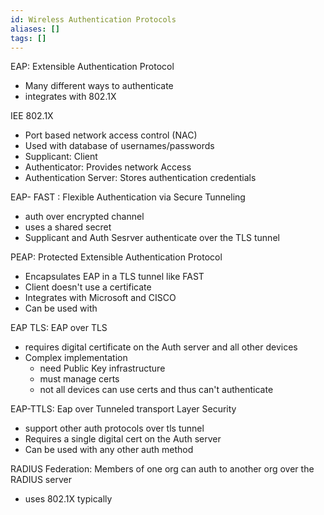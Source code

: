 ```yaml
---
id: Wireless Authentication Protocols
aliases: []
tags: []
---
```


EAP: Extensible Authentication Protocol 
- Many different ways to authenticate
-  integrates with 802.1X 

IEE 802.1X
- Port based network access control (NAC)
- Used with database of usernames/passwords
- Supplicant: Client
- Authenticator: Provides network Access
- Authentication Server: Stores authentication credentials 

EAP- FAST : Flexible Authentication via Secure Tunneling
- auth over encrypted channel 
- uses a shared secret 
- Supplicant and Auth Sesrver authenticate over the TLS tunnel 

PEAP: Protected Extensible Authentication Protocol 
- Encapsulates EAP in a TLS tunnel like FAST 
- Client doesn't use a certificate 
- Integrates with Microsoft and CISCO 
- Can be used with 

EAP TLS: EAP over TLS 
- requires digital certificate on the Auth server and all other devices 
- Complex implementation
	- need Public Key infrastructure 
	- must manage certs 
	- not all devices can use certs and thus can't authenticate 

EAP-TTLS: Eap over Tunneled transport Layer Security
- support other auth protocols over tls tunnel 
- Requires a single digital cert on the Auth server 
- Can be used with any other auth method 

RADIUS Federation: Members of one org can auth to another org over the RADIUS server 
- uses 802.1X typically 
